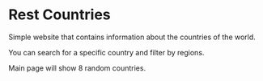 
# Rest Countries


Simple website that contains information about the countries of the world.

You can search for a specific country and filter by regions.

Main page will show 8 random countries.


